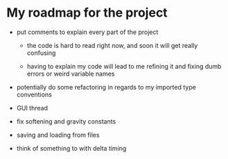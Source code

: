 # My roadmap for the project

- put comments to explain every part of the project
  - the code is hard to read right now, and soon it will get really confusing
  
  - having to explain my code will lead to me refining it and fixing dumb errors or weird variable names

- potentially do some refactoring in regards to my imported type conventions

- GUI thread

- fix softening and gravity constants

- saving and loading from files

- think of something to with delta timing

